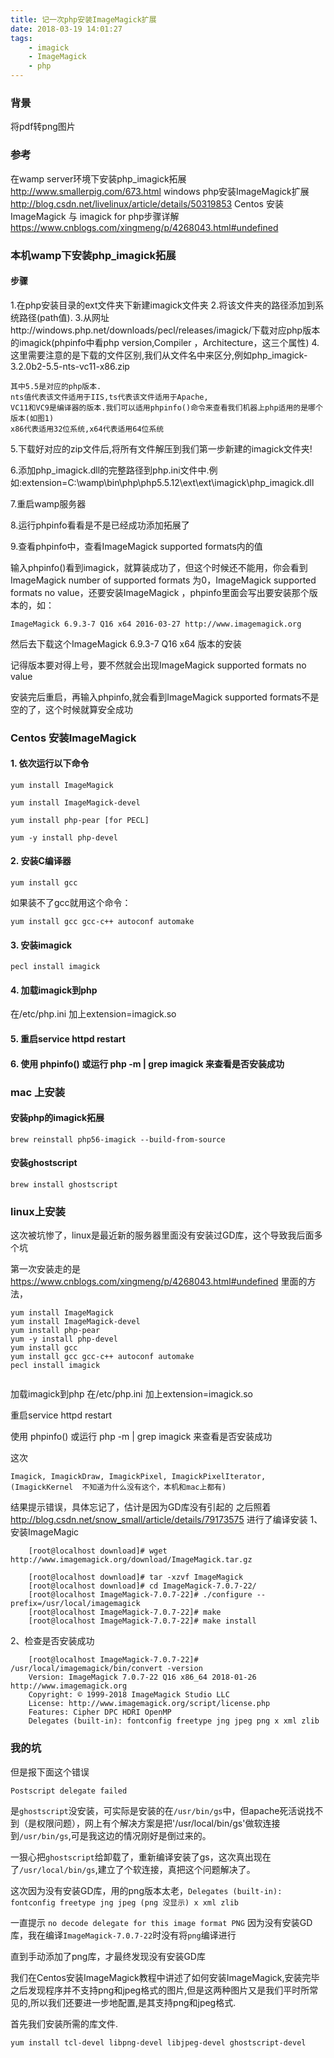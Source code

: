 ```yaml
---
title: 记一次php安装ImageMagick扩展
date: 2018-03-19 14:01:27
tags:
    - imagick
    - ImageMagick
    - php
---
```


### 背景
将pdf转png图片

### 参考

在wamp server环境下安装php_imagick拓展
http://www.smallerpig.com/673.html
windows php安装ImageMagick扩展
http://blog.csdn.net/livelinux/article/details/50319853
Centos 安装ImageMagick 与 imagick for php步骤详解
https://www.cnblogs.com/xingmeng/p/4268043.html#undefined


### 本机wamp下安装php_imagick拓展

#### 步骤

1.在php安装目录的ext文件夹下新建imagick文件夹
2.将该文件夹的路径添加到系统路径(path值).
3.从网址http://windows.php.net/downloads/pecl/releases/imagick/下载对应php版本的imagick(phpinfo中看php version,Compiler ，Architecture，这三个属性)
4.这里需要注意的是下载的文件区别,我们从文件名中来区分,例如php_imagick-3.2.0b2-5.5-nts-vc11-x86.zip

    其中5.5是对应的php版本.
    nts值代表该文件适用于IIS,ts代表该文件适用于Apache,
    VC11和VC9是编译器的版本.我们可以适用phpinfo()命令来查看我们机器上php适用的是哪个版本(如图1)
    x86代表适用32位系统,x64代表适用64位系统

5.下载好对应的zip文件后,将所有文件解压到我们第一步新建的imagick文件夹!

6.添加php_imagick.dll的完整路径到php.ini文件中.例如:extension=C:\wamp\bin\php\php5.5.12\ext\ext\imagick\php_imagick.dll

7.重启wamp服务器

8.运行phpinfo看看是不是已经成功添加拓展了

9.查看phpinfo中，查看ImageMagick supported formats内的值

输入phpinfo()看到imagick，就算装成功了，但这个时候还不能用，你会看到ImageMagick number of supported formats 为0，ImageMagick supported formats no value，还要安装ImageMagick ，phpinfo里面会写出要安装那个版本的，如：
```
ImageMagick 6.9.3-7 Q16 x64 2016-03-27 http://www.imagemagick.org 
```

然后去下载这个ImageMagick 6.9.3-7 Q16 x64 版本的安装

记得版本要对得上号，要不然就会出现ImageMagick supported formats no value

安装完后重启，再输入phpinfo,就会看到ImageMagick supported formats不是空的了，这个时候就算安全成功

###  Centos 安装ImageMagick 

#### 1. 依次运行以下命令
```
yum install ImageMagick

yum install ImageMagick-devel

yum install php-pear [for PECL]
```
```
yum -y install php-devel
```

#### 2. 安装C编译器
```
yum install gcc
```
如果装不了gcc就用这个命令：
```
yum install gcc gcc-c++ autoconf automake
```

#### 3. 安装imagick
```
pecl install imagick
```

#### 4. 加载imagick到php

在/etc/php.ini 加上extension=imagick.so

#### 5. 重启service httpd restart

#### 6. 使用 phpinfo() 或运行 php -m | grep imagick 来查看是否安装成功

### mac 上安装

#### 安装php的imagick拓展
```
brew reinstall php56-imagick --build-from-source
```

#### 安装ghostscript
```
brew install ghostscript
```

### linux上安装 
这次被坑惨了，linux是最近新的服务器里面没有安装过GD库，这个导致我后面多个坑

第一次安装走的是
https://www.cnblogs.com/xingmeng/p/4268043.html#undefined
里面的方法，
```
yum install ImageMagick
yum install ImageMagick-devel
yum install php-pear
yum -y install php-devel
yum install gcc
yum install gcc gcc-c++ autoconf automake
pecl install imagick


```
加载imagick到php
在/etc/php.ini 加上extension=imagick.so

重启service httpd restart

使用 phpinfo() 或运行 php -m | grep imagick 来查看是否安装成功

这次
```
Imagick, ImagickDraw, ImagickPixel, ImagickPixelIterator,(ImagickKernel  不知道为什么没有这个，本机和mac上都有)  
```

结果提示错误，具体忘记了，估计是因为GD库没有引起的
之后照着
http://blog.csdn.net/snow_small/article/details/79173575
进行了编译安装
1、安装ImageMagic
```
    [root@localhost download]# wget http://www.imagemagick.org/download/ImageMagick.tar.gz  

    [root@localhost download]# tar -xzvf ImageMagick  
    [root@localhost download]# cd ImageMagick-7.0.7-22/  
    [root@localhost ImageMagick-7.0.7-22]# ./configure --prefix=/usr/local/imagemagick  
    [root@localhost ImageMagick-7.0.7-22]# make  
    [root@localhost ImageMagick-7.0.7-22]# make install 
```

2、检查是否安装成功

```
    [root@localhost ImageMagick-7.0.7-22]# /usr/local/imagemagick/bin/convert -version  
    Version: ImageMagick 7.0.7-22 Q16 x86_64 2018-01-26 http://www.imagemagick.org  
    Copyright: © 1999-2018 ImageMagick Studio LLC  
    License: http://www.imagemagick.org/script/license.php  
    Features: Cipher DPC HDRI OpenMP   
    Delegates (built-in): fontconfig freetype jng jpeg png x xml zlib  
```


### 我的坑

但是报下面这个错误
```
Postscript delegate failed
```
是`ghostscript`没安装，可实际是安装的在`/usr/bin/gs`中，但apache死活说找不到（是权限问题），网上有个解决方案是把'/usr/local/bin/gs'做软连接到`/usr/bin/gs`,可是我这边的情况刚好是倒过来的。

一狠心把`ghostscript`给卸载了，重新编译安装了gs，这次真出现在了`/usr/local/bin/gs`,建立了个软连接，真把这个问题解决了。

这次因为没有安装GD库，用的png版本太老，`Delegates (built-in): fontconfig freetype jng jpeg (png 没显示) x xml zlib  `

一直提示
`no decode delegate for this image format PNG`
因为没有安装GD库，我在编译`ImageMagick-7.0.7-22`时没有将`png`编译进行

直到手动添加了png库，才最终发现没有安装GD库



我们在Centos安装ImageMagick教程中讲述了如何安装ImageMagick,安装完毕之后发现程序并不支持png和jpeg格式的图片,但是这两种图片又是我们平时所常见的,所以我们还要进一步地配置,是其支持png和jpeg格式.

首先我们安装所需的库文件.
```
yum install tcl-devel libpng-devel libjpeg-devel ghostscript-devel
```






